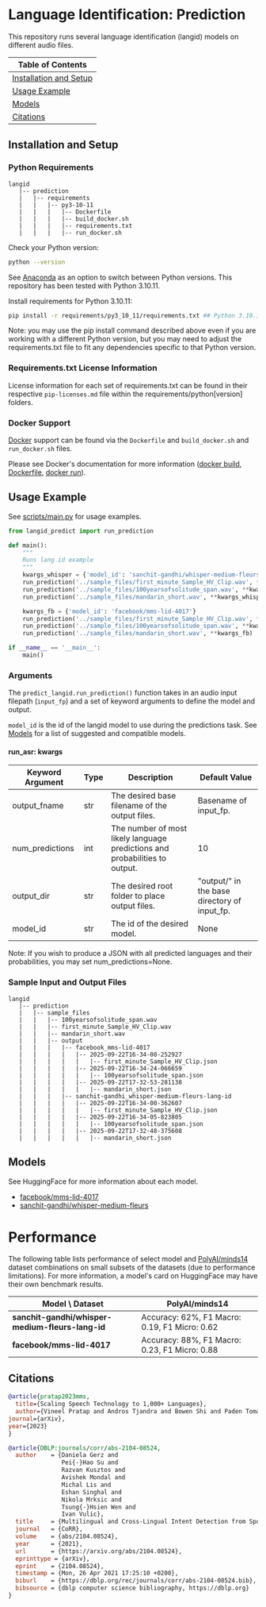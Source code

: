 # Language Identification: Prediction

This repository runs several language identification (langid) models on different audio files.

| Table of Contents |
|---|
| [Installation and Setup](#installation-and-setup)|
| [Usage Example](#usage-example) |
| [Models](#models) |
| [Citations](#citations) |

## Installation and Setup

### Python Requirements
```
langid
   |-- prediction
   |   |-- requirements
   |   |   |-- py3-10-11
   |   |   |   |-- Dockerfile
   |   |   |   |-- build_docker.sh
   |   |   |   |-- requirements.txt
   |   |   |   |-- run_docker.sh
```

Check your Python version:
```sh
python --version
```
See [Anaconda](https://www.anaconda.com/download/success) as an option to switch between Python versions. This repository has been tested with Python 3.10.11.

Install requirements for Python 3.10.11:
```sh
pip install -r requirements/py3_10_11/requirements.txt ## Python 3.10.11 requirements
```

Note: you may use the pip install command described above even if you are working with a different Python version, but you may need to adjust the requirements.txt file to fit any dependencies specific to that Python version.

### Requirements.txt License Information
License information for each set of requirements.txt can be found in their respective `pip-licenses.md` file within the requirements/python[version] folders.

### Docker Support
[Docker](https://docs.docker.com/engine/install/) support can be found via the `Dockerfile` and `build_docker.sh` and `run_docker.sh` files.

Please see Docker's documentation for more information ([docker build](https://docs.docker.com/build/), [Dockerfile](https://docs.docker.com/build/concepts/dockerfile/), [docker run](https://docs.docker.com/reference/cli/docker/container/run/)).

## Usage Example
See [scripts/main.py](scripts/main.py) for usage examples.

```python
from langid_predict import run_prediction

def main():
    """
    Runs lang id example
    """
    kwargs_whisper = {'model_id': 'sanchit-gandhi/whisper-medium-fleurs-lang-id'}
    run_prediction('../sample_files/first_minute_Sample_HV_Clip.wav', **kwargs_whisper)
    run_prediction('../sample_files/100yearsofsolitude_span.wav', **kwargs_whisper)
    run_prediction('../sample_files/mandarin_short.wav', **kwargs_whisper)

    kwargs_fb = {'model_id': 'facebook/mms-lid-4017'}
    run_prediction('../sample_files/first_minute_Sample_HV_Clip.wav', **kwargs_fb)
    run_prediction('../sample_files/100yearsofsolitude_span.wav', **kwargs_fb)
    run_prediction('../sample_files/mandarin_short.wav', **kwargs_fb)

if __name__ == '__main__':
    main()
```

### Arguments
The `predict_langid.run_prediction()` function takes in an audio input filepath (`input_fp`) and a set of keyword arguments to define the model and output.

`model_id` is the id of the langid model to use during the predictions task.
See [Models](#models) for a list of suggested and compatible models.

#### run_asr: kwargs
| Keyword Argument | Type | Description | Default Value |
|---|---|---|---|
| output_fname | str | The desired base filename of the output files. | Basename of input_fp. |
| num_predictions | int | The number of most likely language predictions and probabilities to output. | 10 |
| output_dir | str | The desired root folder to place output files. | "output/" in the base directory of input_fp. |
| model_id | str | The id of the desired model. | None |

Note: If you wish to produce a JSON with all predicted languages and their probabilities, you may set num_predictions=None.

### Sample Input and Output Files

```
langid
   |-- prediction
   |   |-- sample_files
   |   |   |-- 100yearsofsolitude_span.wav
   |   |   |-- first_minute_Sample_HV_Clip.wav
   |   |   |-- mandarin_short.wav
   |   |   |-- output
   |   |   |   |-- facebook_mms-lid-4017
   |   |   |   |   |-- 2025-09-22T16-34-08-252927
   |   |   |   |   |   |-- first_minute_Sample_HV_Clip.json
   |   |   |   |   |-- 2025-09-22T16-34-24-066659
   |   |   |   |   |   |-- 100yearsofsolitude_span.json
   |   |   |   |   |-- 2025-09-22T17-32-53-281138
   |   |   |   |   |   |-- mandarin_short.json
   |   |   |   |-- sanchit-gandhi_whisper-medium-fleurs-lang-id
   |   |   |   |   |-- 2025-09-22T16-34-00-362607
   |   |   |   |   |   |-- first_minute_Sample_HV_Clip.json
   |   |   |   |   |-- 2025-09-22T16-34-05-823805
   |   |   |   |   |   |-- 100yearsofsolitude_span.json
   |   |   |   |   |-- 2025-09-22T17-32-48-375608
   |   |   |   |   |   |-- mandarin_short.json
```

## Models
See HuggingFace for more information about each model.

- [facebook/mms-lid-4017](https://huggingface.co/facebook/mms-lid-4017)
- [sanchit-gandhi/whisper-medium-fleurs](https://huggingface.co/sanchit-gandhi/whisper-medium-fleurs-lang-id)

# Performance
The following table lists performance of select model and [PolyAI/minds14](https://huggingface.co/datasets/PolyAI/minds14) dataset combinations on small subsets of the datasets (due to performance limitations).
For more information, a model's card on HuggingFace may have their own benchmark results.

| Model \ Dataset                                   | PolyAI/minds14                                    |
| ------------------------------------------------  | ------------------------------------------------  |
| **sanchit-gandhi/whisper-medium-fleurs-lang-id**  | Accuracy: 62%, F1 Macro: 0.19, F1 Micro: 0.62     |
| **facebook/mms-lid-4017**                         | Accuracy: 88%, F1 Macro: 0.23, F1 Micro: 0.88     |

## Citations

```bibtex
@article{pratap2023mms,
  title={Scaling Speech Technology to 1,000+ Languages},
  author={Vineel Pratap and Andros Tjandra and Bowen Shi and Paden Tomasello and Arun Babu and Sayani Kundu and Ali Elkahky and Zhaoheng Ni and Apoorv Vyas and Maryam Fazel-Zarandi and Alexei Baevski and Yossi Adi and Xiaohui Zhang and Wei-Ning Hsu and Alexis Conneau and Michael Auli},
journal={arXiv},
year={2023}
}

@article{DBLP:journals/corr/abs-2104-08524,
  author    = {Daniela Gerz and
               Pei{-}Hao Su and
               Razvan Kusztos and
               Avishek Mondal and
               Michal Lis and
               Eshan Singhal and
               Nikola Mrksic and
               Tsung{-}Hsien Wen and
               Ivan Vulic},
  title     = {Multilingual and Cross-Lingual Intent Detection from Spoken Data},
  journal   = {CoRR},
  volume    = {abs/2104.08524},
  year      = {2021},
  url       = {https://arxiv.org/abs/2104.08524},
  eprinttype = {arXiv},
  eprint    = {2104.08524},
  timestamp = {Mon, 26 Apr 2021 17:25:10 +0200},
  biburl    = {https://dblp.org/rec/journals/corr/abs-2104-08524.bib},
  bibsource = {dblp computer science bibliography, https://dblp.org}
}
```